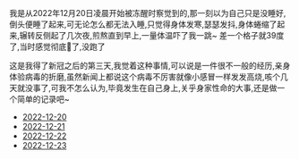 我是从2022年12月20日凌晨开始被冻醒时察觉到的,那一刻以为自己只是没睡好,倒头便睡了起来,可无论怎么都无法入睡,只觉得身体发寒,瑟瑟发抖,身体蜷缩了起来,辗转反侧起了几次夜,煎熬直到早上,一量体温吓了我一跳~ 差一个格子就39度了,当时感觉彻底🐑了,没跑了

这是我得了新冠之后的第三天,我觉着这种事情,可以说是一件很不一般的经历,亲身体验病毒的折磨,虽然新闻上都说这个病毒不厉害就像小感冒一样发发高烧,咳个几天就没事了,可我不怎么认为,毕竟发生在自己身上,关乎身家性命的大事,还是做一个简单的记录吧~  

* [2022-12-20](抗疫日记/2022-12-20.md)
* [2022-12-21](抗疫日记/2022-12-21.md)
* [2022-12-22](抗疫日记/2022-12-22.md)
* [2022-12-23](抗疫日记/2022-12-23.md)


